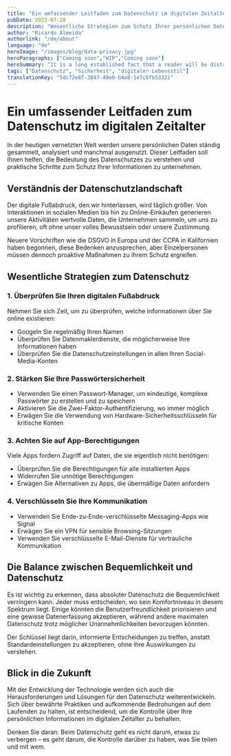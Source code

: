 ```yaml
---
title: "Ein umfassender Leitfaden zum Datenschutz im digitalen Zeitalter"
pubDate: 2023-07-28
description: "Wesentliche Strategien zum Schutz Ihrer persönlichen Daten im Internet und zum Verständnis moderner Datenschutzprobleme"
author: "Ricardo Almeida"
authorlink: "/de/about"
language: "de"
heroImage: "/images/blog/data-privacy.jpg"
heroParagraphs: ["Coming soon","WIP","Coming soon"]
heroSummary: "It is a long established fact that a reader will be distracted by the readable content of a page when looking at its layout. The point of using Lorem Ipsum is that it has a more-or-less normal distribution of letters, as opposed to using 'Content here, content here', making it look like readable English."
tags: ["Datenschutz", "Sicherheit", "digitaler Lebensstil"]
translationKey: "5dc72e8f-3847-49e0-b4a8-1e7c6fb53321"
---
```


# Ein umfassender Leitfaden zum Datenschutz im digitalen Zeitalter

In der heutigen vernetzten Welt werden unsere persönlichen Daten ständig gesammelt, analysiert und manchmal ausgenutzt. Dieser Leitfaden soll Ihnen helfen, die Bedeutung des Datenschutzes zu verstehen und praktische Schritte zum Schutz Ihrer Informationen zu unternehmen.

## Verständnis der Datenschutzlandschaft

Der digitale Fußabdruck, den wir hinterlassen, wird täglich größer. Von Interaktionen in sozialen Medien bis hin zu Online-Einkäufen generieren unsere Aktivitäten wertvolle Daten, die Unternehmen sammeln, um uns zu profilieren, oft ohne unser volles Bewusstsein oder unsere Zustimmung.

Neuere Vorschriften wie die DSGVO in Europa und der CCPA in Kalifornien haben begonnen, diese Bedenken anzusprechen, aber Einzelpersonen müssen dennoch proaktive Maßnahmen zu ihrem Schutz ergreifen.

## Wesentliche Strategien zum Datenschutz

### 1. Überprüfen Sie Ihren digitalen Fußabdruck

Nehmen Sie sich Zeit, um zu überprüfen, welche Informationen über Sie online existieren:
- Googeln Sie regelmäßig Ihren Namen
- Überprüfen Sie Datenmaklerdienste, die möglicherweise Ihre Informationen haben
- Überprüfen Sie die Datenschutzeinstellungen in allen Ihren Social-Media-Konten

### 2. Stärken Sie Ihre Passwörtersicherheit

- Verwenden Sie einen Passwort-Manager, um eindeutige, komplexe Passwörter zu erstellen und zu speichern
- Aktivieren Sie die Zwei-Faktor-Authentifizierung, wo immer möglich
- Erwägen Sie die Verwendung von Hardware-Sicherheitsschlüsseln für kritische Konten

### 3. Achten Sie auf App-Berechtigungen

Viele Apps fordern Zugriff auf Daten, die sie eigentlich nicht benötigen:
- Überprüfen Sie die Berechtigungen für alle installierten Apps
- Widerrufen Sie unnötige Berechtigungen
- Erwägen Sie Alternativen zu Apps, die übermäßige Daten anfordern

### 4. Verschlüsseln Sie Ihre Kommunikation

- Verwenden Sie Ende-zu-Ende-verschlüsselte Messaging-Apps wie Signal
- Erwägen Sie ein VPN für sensible Browsing-Sitzungen
- Verwenden Sie verschlüsselte E-Mail-Dienste für vertrauliche Kommunikation

## Die Balance zwischen Bequemlichkeit und Datenschutz

Es ist wichtig zu erkennen, dass absoluter Datenschutz die Bequemlichkeit verringern kann. Jeder muss entscheiden, wo sein Komfortniveau in diesem Spektrum liegt. Einige könnten die Benutzerfreundlichkeit priorisieren und eine gewisse Datenerfassung akzeptieren, während andere maximalen Datenschutz trotz möglicher Unannehmlichkeiten bevorzugen könnten.

Der Schlüssel liegt darin, informierte Entscheidungen zu treffen, anstatt Standardeinstellungen zu akzeptieren, ohne ihre Auswirkungen zu verstehen.

## Blick in die Zukunft

Mit der Entwicklung der Technologie werden sich auch die Herausforderungen und Lösungen für den Datenschutz weiterentwickeln. Sich über bewährte Praktiken und aufkommende Bedrohungen auf dem Laufenden zu halten, ist entscheidend, um die Kontrolle über Ihre persönlichen Informationen im digitalen Zeitalter zu behalten.

Denken Sie daran: Beim Datenschutz geht es nicht darum, etwas zu verbergen – es geht darum, die Kontrolle darüber zu haben, was Sie teilen und mit wem. 